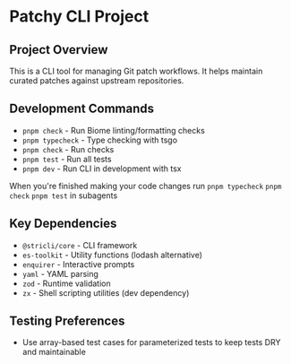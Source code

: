 # Patchy CLI Project

## Project Overview

This is a CLI tool for managing Git patch workflows. It helps maintain curated patches against upstream repositories.

## Development Commands

- `pnpm check` - Run Biome linting/formatting checks
- `pnpm typecheck` - Type checking with tsgo
- `pnpm check` - Run checks 
- `pnpm test` - Run all tests
- `pnpm dev` - Run CLI in development with tsx

When you're finished making your code changes run `pnpm typecheck`  `pnpm check` `pnpm test` in subagents

## Key Dependencies

- `@stricli/core` - CLI framework
- `es-toolkit` - Utility functions (lodash alternative)
- `enquirer` - Interactive prompts
- `yaml` - YAML parsing
- `zod` - Runtime validation
- `zx` - Shell scripting utilities (dev dependency)

## Testing Preferences

- Use array-based test cases for parameterized tests to keep tests DRY and maintainable
